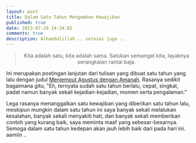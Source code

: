 ```yaml
---
layout: post
title: Dalam Satu Tahun Mengemban Kewajiban
published: true
date: 2013-07-29 14:34:02
comments: true
description: Alhamdulillah .. selesai juga ..
---
```


> <p align="center">Kita adalah satu, kita adalah sama. Satukan semangat kita, layaknya serangkaian rantai baja.</p>

Ini merupakan postingan lanjutan dari tulisan yang dibuat satu tahun yang lalu dengan judul [Menjemput Agustus dengan Amanah](/2012/07/31/menjemput-agustus-dengan-amanah/). Rasanya sedikit bagaimana gitu, "Eh, ternyata sudah satu tahun berlalu, cepat, singkat, padat namun banyak sekali kejadian-kejadian, momen serta pengalaman."

Lega rasanya menanggalkan satu kewajiban yang diberikan satu tahun lalu, meskipun mungkin dalam satu tahun ini saya banyak sekali  melalukan kesalahan, banyak sekali menyakiti hati, dan banyak sekali memberikan contoh yang kurang baik, saya meminta maaf yang sebesar-besarnya. Semoga dalam satu  tahun kedepan akan jauh lebih baik dari pada hari ini. aamiin ..
